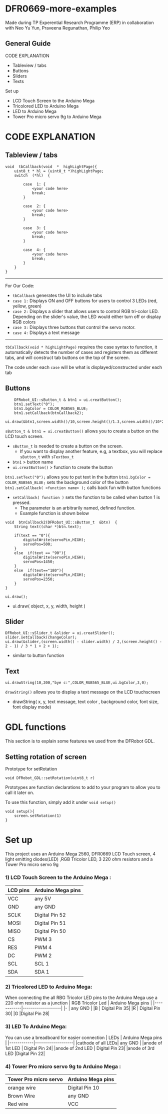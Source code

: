 # DFR0669-more-examples
Made during TP Experential Research Programme (ERP) in collaboration with Neo Yu Yun, Praveena Regunathan, Philip Yeo

## General Guide

 CODE EXPLANATION
- Tableview / tabs
- Buttons
- Sliders
- Texts

 Set up
- LCD Touch Screen to the Arduino Mega
- Tricolored LED to Arduino Mega
- LED to Arduino Mega
- Tower Pro micro servo 9g to Arduino Mega


# CODE EXPLANATION



## Tableview / tabs

```
void  tbCallback(void  *  highLightPage){
	uint8_t * hl = (uint8_t *)highLightPage;
	switch  (*hl)  {

		case  1: {
			<your code here>
			break;
		}

		case  2: {
			<your code here>
			break;
		}

		case  3: {
			<your code here>
			break;
		}

		case  4: {
			<your code here>
			break;
		}
	}
}
```


---
For Our Code:
- `tbCallback` generates the UI to include tabs
- `case 1:` Displays ON and OFF buttons for users to control 3 LEDs (red, yellow, green)
- `case 2:` Displays a slider that allows users to control RGB tri-color LED. Depending on the slider's value, the LED would either turn off or display RGB colors
- `case 3:` Displays three buttons that control the servo motor. 
- `case 4:` Displays a text message
---

`tbCallback(void * highLightPage)` requires the case syntax to function, it automatically detects the number of cases and registers them as different tabs, and will construct tab buttons on the top of the screen.

The code under each `case` will be what is displayed/constructed under each tab

##  Buttons
```
	DFRobot_UI::sButton_t & btn1 = ui.creatButton();
	btn1.setText("0");
	btn1.bgColor = COLOR_RGB565_BLUE;
	btn1.setCallback(btnCallback2);
	ui.draw(&btn1,screen.width()/10,screen.height()/1.3,screen.width()/10*2,screen.width()/10*2);
```
`sButton_t & btn1 = ui.creatButton()` allows you to create a button on the LCD touch screen.
- `sButton_t` is needed to create a button on the screen. 
	- If you want to display another feature, e.g, a textbox, you will replace `sButton_t` with `sTextbox_t`
- `btn1` > button name
- `ui.creatButton()` > function to create the button

`btn1.setText("0");` allows you to put text in the button
`btn1.bgColor = COLOR_RGB565_BLUE;` sets the background color of the button
`btn1.setCallback( <function name> );` calls back fun with button functions
- `setCallback( function )`  sets the function to be called when button 1 is pressed.
	- The parameter is an arbitrarily named,  defined function. 
	- Example function is shown below
```
void  btnCallback2(DFRobot_UI::sButton_t  &btn)  {
	String text((char *)btn.text);

	if(text == "0"){
		digitalWrite(servoPin,HIGH);
		servoPos=500;
	}
	else  if(text == "90"){
		digitalWrite(servoPin,HIGH);
		servoPos=1450;
	}
	else  if(text=="180"){
		digitalWrite(servoPin,HIGH);
		servoPos=2350;
	}
}
```
`ui.draw();`
 - ui.draw( object, x, y, width, height )

## Slider
```
DFRobot_UI::sSlider_t &slider = ui.creatSlider();
slider.setCallback(changeColor);
ui.draw(&slider,(screen.width() - slider.width) / 2,(screen.height() - 2 - 1) / 3 * 1 + 2 + 1);
```
- similar to button function
## Text
```
ui.drawString(10,200,"bye c:",COLOR_RGB565_BLUE,ui.bgColor,3,0);
```
`drawString()` allows you to display a text message on the LCD touchscreen
- drawString( x, y, text message, text color , background color, font size, font display mode)

# GDL functions

This section is to explain some features we used from the DFRobot GDL. 

## Setting rotation of screen

Prototype for setRotation
```
void DFRobot_GDL::setRotation(uint8_t r)
```
Prototypes are function declarations to add to your program to allow you to call it later on.

To use this function, simply add it under `void setup()` 
```
void setup(){
	screen.setRotation(1)
}
```

# Set up 

This project uses an Arduino Mega 2560, DFR0669 LCD Touch screen, 4 light emitting diodes(LED) ,RGB Tricolor LED, 3 220 ohm resistors and  a Tower Pro micro servo 9g 


### 1)  LCD Touch Screen to the Arduino Mega :

  | LCD pins 	 | Arduino Mega pins |
  |------------|-------------------|
  |VCC    |   any 5V               |
  |GND     |  any GND |
  |SCLK  | Digital Pin 52| 
  |MOSI  |Digital Pin 51|
  |MISO| Digital Pin 50|
  |CS| PWM 3|
  |RES| PWM 4|
  |DC| PWM 2|
  |SCL| SCL 1|
  |SDA| SDA 1|

###  2) Tricolored LED to Arduino Mega:
When connecting the all RBG Tricolor LED pins to the Arduino Mega use a 220 ohm resistor as a junction 
| RGB Tricolor Led | Arduino Mega pins |
|------------|-------------------|
|-  |   any GND               |
|B    |  Digital Pin 35|
|R | Digital Pin 30| 
|G |Digital Pin 28|

###  3) LED To Arduino Mega:
You can use a breadboard for easier connection 
| LEDs | Arduino Mega pins |
|------------|-------------------|
|cathode of all LEDs|   any GND               |
|anode of 1st  LED  |  Digital Pin 24|
|anode of 2nd LED | Digital Pin 23| 
|anode of 3rd LED |Digital Pin 22|

### 4)  Tower Pro micro servo 9g to Arduino Mega :
| Tower Pro micro servo | Arduino Mega pins |
|------------|-------------------|
|orange wire|   Digital Pin 10              |
|Brown Wire |  any GND|
|Red wire| VCC| 













